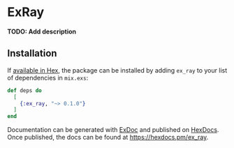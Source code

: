 # ExRay

**TODO: Add description**

## Installation

If [available in Hex](https://hex.pm/docs/publish), the package can be installed
by adding `ex_ray` to your list of dependencies in `mix.exs`:

```elixir
def deps do
  [
    {:ex_ray, "~> 0.1.0"}
  ]
end
```

Documentation can be generated with [ExDoc](https://github.com/elixir-lang/ex_doc)
and published on [HexDocs](https://hexdocs.pm). Once published, the docs can
be found at <https://hexdocs.pm/ex_ray>.

